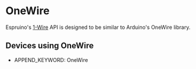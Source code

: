 <!--- Copyright (c) 2013 Gordon Williams, Pur3 Ltd. See the file LICENSE for copying permission. -->
OneWire
======

Espruino's [1-Wire](http://en.wikipedia.org/wiki/1-Wire]) API is designed to be similar to Arduino's OneWire library.

Devices using OneWire
---------------

* APPEND_KEYWORD: OneWire
